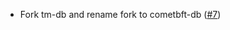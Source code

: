 - Fork tm-db and rename fork to cometbft-db
  ([\#7](https://github.com/aakash4dev/cometbft-db/issues/7))
